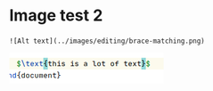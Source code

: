 # Image test 2

`![Alt text](../images/editing/brace-matching.png)`

![Alt text](../images/editing/brace-matching.png)